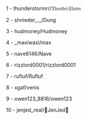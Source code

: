 1 - thunderstormrr/𝔗𝔥𝔲𝔫𝔡𝔢𝔯𝔖𝔱𝔬𝔯𝔪

2 - shnieder_._/Dung

3 - hudmoney/Hudmoney

4 - _maxiwaxi/max

5 - nave6146/Nave

6 - rizzlord0001/rizzlord0001

7 - rufluf/Rufluf

8 - xgaf/venix

9 - owen123_8816/owen123

10 - jenjed_real/👑JenJed👑
